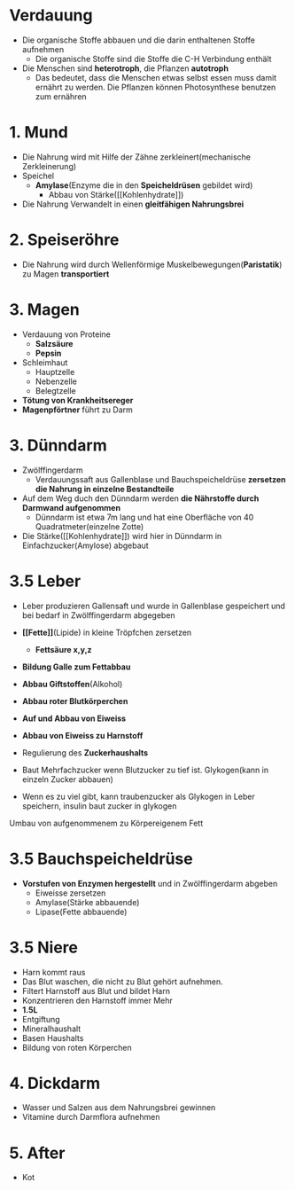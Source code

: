 # Verdauung
- Die organische Stoffe abbauen und die darin enthaltenen Stoffe aufnehmen
	- Die organische Stoffe sind die Stoffe die C-H Verbindung enthält
- Die Menschen sind **heterotroph**, die Pflanzen **autotroph**
	- Das bedeutet, dass die Menschen etwas selbst essen muss damit ernährt zu werden. Die Pflanzen können Photosynthese benutzen zum ernähren

# 1. Mund
- Die Nahrung wird mit Hilfe der Zähne zerkleinert(mechanische Zerkleinerung)
- Speichel
	- **Amylase**(Enzyme die in den **Speicheldrüsen** gebildet wird)
		- Abbau von Stärke([[Kohlenhydrate]])
- Die Nahrung Verwandelt in einen **gleitfähigen Nahrungsbrei**


# 2. Speiseröhre
- Die Nahrung wird durch Wellenförmige Muskelbewegungen(**Paristatik**) zu Magen **transportiert**


# 3. Magen
- Verdauung von Proteine
	- **Salzsäure**
	- **Pepsin**
- Schleimhaut
	- Hauptzelle
	- Nebenzelle
	- Belegtzelle
- **Tötung von Krankheitsereger**
- **Magenpförtner** führt zu Darm


# 3. Dünndarm
- Zwölffingerdarm
	- Verdauungssaft aus Gallenblase und Bauchspeicheldrüse **zersetzen die Nahrung in einzelne Bestandteile**
- Auf dem Weg duch den Dünndarm werden **die Nährstoffe durch Darmwand aufgenommen**
	- Dünndarm ist etwa 7m lang und hat eine Oberfläche von 40 Quadratmeter(einzelne Zotte)
- Die Stärke([[Kohlenhydrate]]) wird hier in Dünndarm in Einfachzucker(Amylose) abgebaut


# 3.5 Leber
- Leber produzieren Gallensaft und wurde in Gallenblase gespeichert und bei bedarf in Zwölffingerdarm abgegeben
- **[[Fette]]**(Lipide) in kleine Tröpfchen zersetzen
	- **Fettsäure x,y,z**
- **Bildung Galle zum Fettabbau**
- **Abbau Giftstoffen**(Alkohol)
- **Abbau roter Blutkörperchen**
- **Auf und Abbau von Eiweiss**
- **Abbau von Eiweiss zu Harnstoff**
- Regulierung des **Zuckerhaushalts**

-   Baut Mehrfachzucker wenn Blutzucker zu tief ist. Glykogen(kann in einzeln Zucker abbauen)
-   Wenn es zu viel gibt, kann traubenzucker als Glykogen in Leber speichern, insulin baut zucker in glykogen

Umbau von aufgenommenem zu Körpereigenem Fett


# 3.5 Bauchspeicheldrüse
- **Vorstufen von Enzymen hergestellt** und in Zwölffingerdarm abgeben
	- Eiweisse zersetzen
	- Amylase(Stärke abbauende)
	- Lipase(Fette abbauende)


# 3.5 Niere
- Harn kommt raus
- Das Blut waschen, die nicht zu Blut gehört aufnehmen.
- Filtert Harnstoff aus Blut und bildet Harn
- Konzentrieren den Harnstoff immer Mehr
- **1.5L**
- Entgiftung
- Mineralhaushalt
- Basen Haushalts
- Bildung von roten Körperchen


# 4. Dickdarm
- Wasser und Salzen aus dem Nahrungsbrei gewinnen
- Vitamine durch Darmflora aufnehmen


# 5. After
- Kot